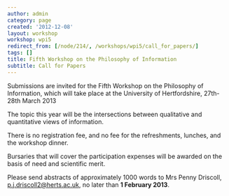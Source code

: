 ```yaml
---
author: admin
category: page
created: '2012-12-08'
layout: workshop
workshop: wpi5
redirect_from: [/node/214/, /workshops/wpi5/call_for_papers/]
tags: []
title: Fifth Workshop on the Philosophy of Information
subtitle: Call for Papers
---
```


Submissions are invited for the Fifth Workshop on the Philosophy of
Information, which will take place at the University of Hertfordshire,
27th-28th March 2013

The topic this year will be the intersections between qualitative and
quantitative views of information.

There is no registration fee, and no fee for the refreshments, lunches, and
the workshop dinner.

Bursaries that will cover the participation expenses will be awarded on the
basis of need and scientific merit.

Please send abstracts of approximately 1000 words to Mrs Penny Driscoll,
<p.j.driscoll2@herts.ac.uk>, no later than **1 February 2013**.

